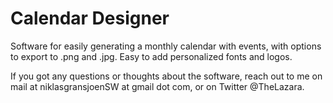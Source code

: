 # Calendar Designer
Software for easily generating a monthly calendar with events, with options to export to .png and .jpg. Easy to add personalized fonts and logos.

If you got any questions or thoughts about the software, reach out to me on mail at niklasgransjoenSW at gmail dot com, or on Twitter @TheLazara.
